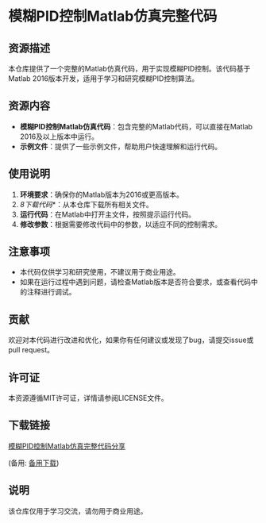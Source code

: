 # 模糊PID控制Matlab仿真完整代码

## 资源描述

本仓库提供了一个完整的Matlab仿真代码，用于实现模糊PID控制。该代码基于Matlab 2016版本开发，适用于学习和研究模糊PID控制算法。

## 资源内容

- **模糊PID控制Matlab仿真代码**：包含完整的Matlab代码，可以直接在Matlab 2016及以上版本中运行。
- **示例文件**：提供了一些示例文件，帮助用户快速理解和运行代码。

## 使用说明

1. **环境要求**：确保你的Matlab版本为2016或更高版本。
2. *8下载代码**：从本仓库下载所有相关文件。
3. **运行代码**：在Matlab中打开主文件，按照提示运行代码。
4. **修改参数**：根据需要修改代码中的参数，以适应不同的控制需求。

## 注意事项

- 本代码仅供学习和研究使用，不建议用于商业用途。
- 如果在运行过程中遇到问题，请检查Matlab版本是否符合要求，或查看代码中的注释进行调试。

## 贡献

欢迎对本代码进行改进和优化，如果你有任何建议或发现了bug，请提交issue或pull request。

## 许可证

本资源遵循MIT许可证，详情请参阅LICENSE文件。

## 下载链接
[模糊PID控制Matlab仿真完整代码分享](https://pan.quark.cn/s/2dc880daef7e) 

(备用: [备用下载](https://pan.baidu.com/s/1WXfw_LEzs3tfBNu-HmrTpw?pwd=1234))

## 说明

该仓库仅用于学习交流，请勿用于商业用途。
